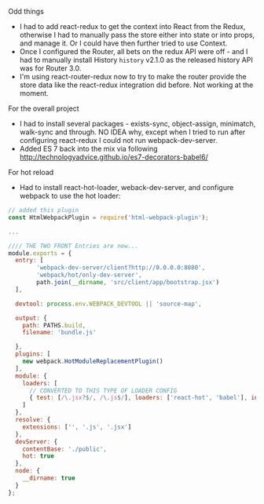 
Odd things

* I had to add react-redux to get the context into React from the Redux, otherwise I had to 
  manually pass the store either into state or into props, and manage it. Or I could have then
  further tried to use Context.
* Once I configured the Router, all bets on the redux API were off - and I had to manually install 
  History `history` v2.1.0 as the released history API was for Router 3.0.
* I'm using react-router-redux now to try to make the router provide the store data like the react-redux integration
  did before.  Not working at the moment.
  
For the overall project
* I had to install several packages - exists-sync, object-assign, minimatch, walk-sync and through. NO IDEA why, except 
  when I tried to run after configuring react-redux I could not run webpack-dev-server.
* Added ES 7 back into the mix via following http://technologyadvice.github.io/es7-decorators-babel6/  

For hot reload
* Had to install react-hot-loader, weback-dev-server, and configure webpack to use the hot loader:
```javascript
// added this plugin
const HtmlWebpackPlugin = require('html-webpack-plugin');

... 

//// THE TWO FRONT Entries are new...
module.exports = {
  entry: [
        'webpack-dev-server/client?http://0.0.0.0:8080',
        'webpack/hot/only-dev-server',
        path.join(__dirname, 'src/client/app/bootstrap.jsx')
  ],

  devtool: process.env.WEBPACK_DEVTOOL || 'source-map',

  output: {
    path: PATHS.build,
    filename: 'bundle.js'

  },
  plugins: [
    new webpack.HotModuleReplacementPlugin()
  ],
  module: {
    loaders: [
      // CONVERTED TO THIS TYPE OF LOADER CONFIG
      { test: [/\.jsx?$/, /\.js$/], loaders: ['react-hot', 'babel'], include: path.join(__dirname, 'src/client/app')}
    ]
  },
  resolve: {
    extensions: ['', '.js', '.jsx']
  },
  devServer: {
    contentBase: './public',
    hot: true
  },
  node: {
    __dirname: true
  }
};

```

